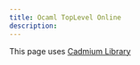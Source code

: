 ```yaml
---
title: Ocaml TopLevel Online
description: 
---
```



<applet code="fr.x9c.cadmium.support.TopLevelApplet"
                  archive="http://cyounes.com/assets/media/toplevel.jar"
                  width="700"
                  height="400">
</applet>




This page uses [Cadmium Library][1] 

 [1]: http://cadmium.x9c.fr/ 
